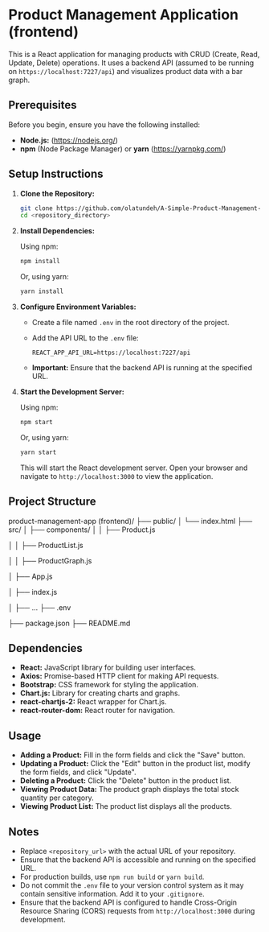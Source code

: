 # Product Management Application (frontend)

This is a React application for managing products with CRUD (Create, Read, Update, Delete) operations. It uses a backend API (assumed to be running on `https://localhost:7227/api`) and visualizes product data with a bar graph.

## Prerequisites

Before you begin, ensure you have the following installed:

-   **Node.js:** (https://nodejs.org/)
-   **npm** (Node Package Manager) or **yarn** (https://yarnpkg.com/)

## Setup Instructions

1.  **Clone the Repository:**

    ```bash
    git clone https://github.com/olatundeh/A-Simple-Product-Management-Dashboard---ReactFrontend.git
    cd <repository_directory>
    ```

2.  **Install Dependencies:**

    Using npm:

    ```bash
    npm install
    ```

    Or, using yarn:

    ```bash
    yarn install
    ```

3.  **Configure Environment Variables:**

    -   Create a file named `.env` in the root directory of the project.
    -   Add the API URL to the `.env` file:

        ```
        REACT_APP_API_URL=https://localhost:7227/api
        ```

    -   **Important:** Ensure that the backend API is running at the specified URL.

4.  **Start the Development Server:**

    Using npm:

    ```bash
    npm start
    ```

    Or, using yarn:

    ```bash
    yarn start
    ```

    This will start the React development server. Open your browser and navigate to `http://localhost:3000` to view the application.

## Project Structure

product-management-app (frontend)/
├── public/
│   └── index.html
├── src/
│   ├── components/
│   │   ├── Product.js

│   │   ├── ProductList.js

│   │   ├── ProductGraph.js

│   ├── App.js

│   ├── index.js

│   ├── ...
├── .env

├── package.json
├── README.md

## Dependencies

-   **React:** JavaScript library for building user interfaces.
-   **Axios:** Promise-based HTTP client for making API requests.
-   **Bootstrap:** CSS framework for styling the application.
-   **Chart.js:** Library for creating charts and graphs.
-   **react-chartjs-2:** React wrapper for Chart.js.
-   **react-router-dom:** React router for navigation.

## Usage

-   **Adding a Product:** Fill in the form fields and click the "Save" button.
-   **Updating a Product:** Click the "Edit" button in the product list, modify the form fields, and click "Update".
-   **Deleting a Product:** Click the "Delete" button in the product list.
-   **Viewing Product Data:** The product graph displays the total stock quantity per category.
-   **Viewing Product List:** The product list displays all the products.

## Notes

-   Replace `<repository_url>` with the actual URL of your repository.
-   Ensure that the backend API is accessible and running on the specified URL.
-   For production builds, use `npm run build` or `yarn build`.
-   Do not commit the `.env` file to your version control system as it may contain sensitive information. Add it to your `.gitignore`.
-   Ensure that the backend API is configured to handle Cross-Origin Resource Sharing (CORS) requests from `http://localhost:3000` during development.